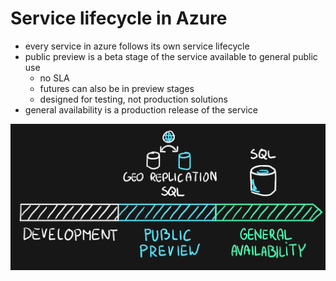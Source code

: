 # Service lifecycle in Azure
- every service in azure follows its own service lifecycle
- public preview is a beta stage of the service available to general public use
  - no SLA
  - futures can also be in preview stages
  - designed for testing, not production solutions
- general availability is a production release of the service

<img src="..\Images\azureServiceLifecycle.png" alt="azureServiceLifecycle.png" />